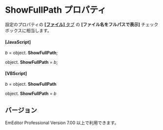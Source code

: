 # ShowFullPath プロパティ

設定のプロパティの [**\[ファイル\]** タブ](../../dlg/properties/file/index) の **\[ファイル名をフルパスで表示\]** チェック ボックスに相当します。

#### \[JavaScript\]

_b_ =
object. **ShowFullPath**;

object. **ShowFullPath** = _b_;

#### \[VBScript\]

_b_ =
object. **ShowFullPath**

object. **ShowFullPath** = _b_

## バージョン

EmEditor Professional Version 7.00 以上で利用できます。